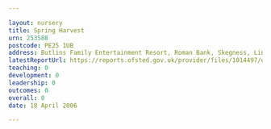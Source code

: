 ```yaml
---

layout: nursery
title: Spring Harvest
urn: 253588
postcode: PE25 1UB
address: Butlins Family Entertainment Resort, Roman Bank, Skegness, Lincolnshire, PE25 1UB
latestReportUrl: https://reports.ofsted.gov.uk/provider/files/1014497/urn/253588.pdf
teaching: 0
development: 0
leadership: 0
outcomes: 0
overall: 0
date: 18 April 2006

---
```

